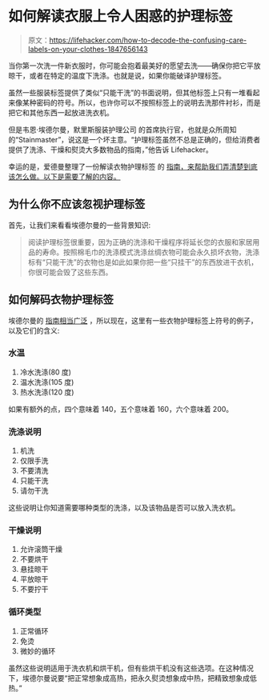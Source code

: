 # 如何解读衣服上令人困惑的护理标签

> 原文：<https://lifehacker.com/how-to-decode-the-confusing-care-labels-on-your-clothes-1847656143>

当你第一次洗一件新衣服时，你可能会抱着最美好的愿望去洗——确保你把它平放晾干，或者在特定的温度下洗涤。也就是说，如果你能破译护理标签。



虽然一些服装标签提供了类似“只能干洗”的书面说明，但其他标签上只有一堆看起来像某种密码的符号。所以，也许你可以不按照标签上的说明去洗那件衬衫，而是把它和其他东西一起放进洗衣机。

但是韦恩·埃德尔曼，默里斯服装护理公司 的首席执行官，也就是众所周知的“Stainmaster”，说这是一个坏主意。“护理标签虽然不总是正确的，但给消费者提供了洗涤、干燥和熨烫大多数物品的指南，”他告诉 Lifehacker。

幸运的是，爱德曼整理了一份解读衣物护理标签 的 [指南，来帮助我们弄清楚到底该怎么做。以下是需要了解的内容。](https://www.meurice.nyc/journal/2021/1/27/behind-the-care-label)

## 为什么你不应该忽视护理标签

首先，让我们来看看埃德尔曼的一些背景知识:

> 阅读护理标签很重要，因为正确的洗涤和干燥程序将延长您的衣服和家居用品的寿命。按照棉毛巾的洗涤模式洗涤丝绸衣物可能会永久损坏衣物，洗涤标有“只能干洗”的衣物也是如此如果你把一些“只挂干”的东西放进干衣机，你很可能会毁了这些东西。

## 如何解码衣物护理标签

埃德尔曼的 [指南相当广泛](https://www.meurice.nyc/journal/2021/1/27/behind-the-care-label) ，所以现在，这里有一些衣物护理标签上符号的例子，以及它们的含义:

### 水温

1.  冷水洗涤(80 度)
2.  温水洗涤(105 度)
3.  热水洗涤(120 度)

如果有额外的点，四个意味着 140，五个意味着 160，六个意味着 200。

### 洗涤说明

1.  机洗
2.  仅限手洗
3.  不要清洗
4.  只能干洗
5.  请勿干洗

这些说明让你知道需要哪种类型的洗涤，以及该物品是否可以放入洗衣机。

### 干燥说明

1.  允许滚筒干燥
2.  不要烘干
3.  悬挂晾干
4.  平放晾干
5.  不要拧干

### 循环类型

1.  正常循环
2.  免烫
3.  微妙的循环

虽然这些说明适用于洗衣机和烘干机，但有些烘干机没有这些选项。在这种情况下，埃德尔曼说要“把正常想象成高热，把永久熨烫想象成中热，把精致想象成低热。”